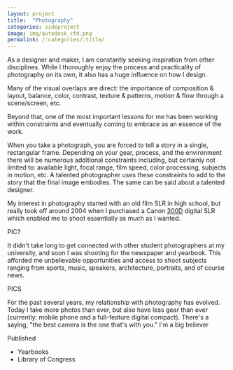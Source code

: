 ```yaml
---
layout: project
title:  "Photography"
categories: sideproject
image: img/autodesk_cfd.png
permalink: /:categories/:title/
---
```

As a designer and maker, I am constantly seeking inspiration from other disciplines. While I thoroughly enjoy the process and practicality  of photography on its own, it also has a huge influence on how I design. 

Many of the visual overlaps are direct: the importance of composition & layout, balance, color, contrast, texture & patterns, motion & flow through a scene/screen, etc. 

Beyond that, one of the most important lessons for me has been working within constraints and eventually coming to embrace as an essence of the work. 

When you take a photograph, you are forced to tell a story in a single, rectangular frame. Depending on your gear, process, and the environment there will be numerous additional constraints including, but certainly not limited to: available light, focal range, film speed, color processing, subjects in motion, etc. A talented photographer uses these constraints to add to the story that the final image embodies.  The same can be said about a talented designer. 

My interest in photography started with an old film SLR in high school, but really took off around 2004 when I purchased a Canon [300D](https://en.wikipedia.org/wiki/Canon_EOS_300D) digital SLR which enabled me to shoot essentially as much as I wanted.

PIC?

It didn't take long to get connected with other student photographers at my university, and soon I was shooting for the newspaper and yearbook. This afforded me unbelievable opportunities and access to shoot subjects ranging from sports, music, speakers, architecture, portraits, and of course news. 

PICS

For the past several years, my relationship with photography has evolved. Today I take more photos than ever, but also have less gear than ever (currently: mobile phone and a full-feature digital compact). There's a saying, "the best camera is the one that's with you." I'm a big believer 

Published

- Yearbooks
- Library of Congress
